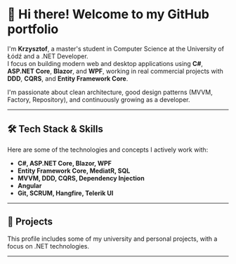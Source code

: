 # 👋 Hi there! Welcome to my GitHub portfolio

I'm **Krzysztof**, a master's student in Computer Science at the University of Łódź and a .NET Developer.  
I focus on building modern web and desktop applications using **C#**, **ASP.NET Core**, **Blazor**, and **WPF**, working in real commercial projects with **DDD**, **CQRS**, and **Entity Framework Core**.

I'm passionate about clean architecture, good design patterns (MVVM, Factory, Repository), and continuously growing as a developer.

---

## 🛠️ Tech Stack & Skills

Here are some of the technologies and concepts I actively work with:

- **C#, ASP.NET Core, Blazor, WPF**
- **Entity Framework Core, MediatR, SQL**
- **MVVM, DDD, CQRS, Dependency Injection**
- **Angular**
- **Git, SCRUM, Hangfire, Telerik UI**

---

## 📂 Projects

This profile includes some of my university and personal projects, with a focus on .NET technologies.  

---
